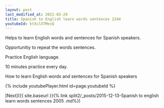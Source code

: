 ```yaml
---
layout: post
last_modified_at: 2021-03-29
title: Spanish to English learn words sentences 2244 
youtubeId: ktXclXTMecQ
---
```

 
 
Helps to learn English words and sentences for Spanish speakers.

Opportunitiy to repeat the words sentences. 

Practice English language. 
 
10 minutes practice every day. 
 
How to learn English words and sentences for Spanish speakers 
 
{% include youtubePlayer.html id=page.youtubeId %}
 
 
[Next]({{ site.baseurl }}{% link  split2/_posts/2015-12-13-Spanish to english learn words sentences 2005 .md%})
 
